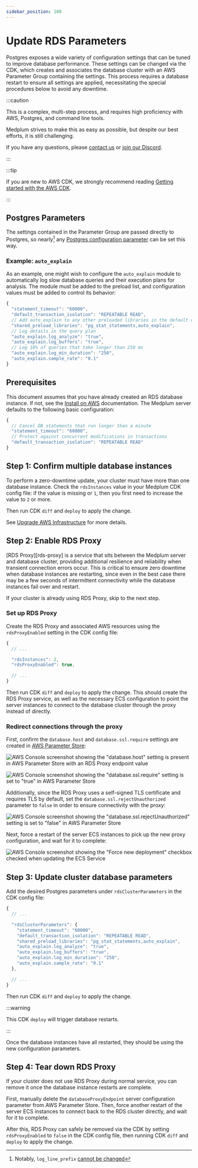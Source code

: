 ```yaml
---
sidebar_position: 100
---
```


# Update RDS Parameters

Postgres exposes a wide variety of configuration settings that can be tuned to improve database performance. These
settings can be changed via the CDK, which creates and associates the database cluster with an AWS Parameter Group
containing the settings. This process requires a database restart to ensure all settings are applied, necessitating
the special procedures below to avoid any downtime.

:::caution

This is a complex, multi-step process, and requires high proficiency with AWS, Postgres, and command line tools.

Medplum strives to make this as easy as possible, but despite our best efforts, it is still challenging.

If you have any questions, please [contact us](mailto:hello@medplum.com) or [join our Discord](https://discord.gg/medplum).

:::

:::tip

If you are new to AWS CDK, we strongly recommend reading [Getting started with the AWS CDK](https://docs.aws.amazon.com/cdk/v2/guide/getting_started.html).

:::

## Postgres Parameters

The settings contained in the Parameter Group are passed directly to Postgres, so nearly[^1]
any [Postgres configuration parameter][postgres-config] can be set this way.

[postgres-config]: https://docs.aws.amazon.com/AmazonRDS/latest/AuroraUserGuide/AuroraPostgreSQL.Reference.ParameterGroups.html#AuroraPostgreSQL.Reference.Parameters.Cluster

[^1]: Notably, `log_line_prefix` [cannot be changed](https://docs.aws.amazon.com/AmazonRDS/latest/UserGuide/USER_LogAccess.Concepts.PostgreSQL.overview.parameter-groups.html#USER_LogAccess.Concepts.PostgreSQL.Log_Format.log-line-prefix)

### Example: `auto_explain`

As an example, one might wish to configure the `auto_explain` module to automatically log slow database queries and
their execution plans for analysis. The module must be added to the preload list, and configuration values must be added
to control its behavior:

```js
{
  "statement_timeout": "60000",
  "default_transaction_isolation": "REPEATABLE READ",
  // Add auto_explain to any other preloaded libraries in the default config
  "shared_preload_libraries": "pg_stat_statements,auto_explain",
  // Log details in the query plan
  "auto_explain.log_analyze": "true",
  "auto_explain.log_buffers": "true",
  // Log 10% of queries that take longer than 250 ms
  "auto_explain.log_min_duration": "250",
  "auto_explain.sample_rate": "0.1"
}
```

## Prerequisites

This document assumes that you have already created an RDS database instance. If not, see the [Install on AWS](/docs/self-hosting/install-on-aws) documentation. The Medplum server defaults to the following basic configuration:

```js
{
  // Cancel DB statements that run longer than a minute
  "statement_timeout": "60000",
  // Protect against concurrent modifications in transactions
  "default_transaction_isolation": "REPEATABLE READ"
}
```

## Step 1: Confirm multiple database instances

To perform a zero-downtime update, your cluster must have more than one database instance. Check the `rdsInstances`
value in your Medplum CDK config file: if the value is missing or `1`, then you first need to increase the value to `2`
or more.

Then run CDK `diff` and `deploy` to apply the change.

See [Upgrade AWS Infrastructure](/docs/self-hosting/install-on-aws#upgrade-aws-infrastructure) for more details.

## Step 2: Enable RDS Proxy

[RDS Proxy][rds-proxy] is a service that sits between the Medplum server and database cluster, providing additional
resilience and reliability when transient connection errors occur. This is critical to ensure zero downtime when
database instances are restarting, since even in the best case there may be a few seconds of intermittent connectivity
while the database instances fail over and restart.

If your cluster is already using RDS Proxy, skip to the next step.

### Set up RDS Proxy

Create the RDS Proxy and associated AWS resources using the `rdsProxyEnabled` setting in the CDK config file:

```js
{
  // ...

  "rdsInstances": 2,
  "rdsProxyEnabled": true,

  // ...
}
```

Then run CDK `diff` and `deploy` to apply the change. This should create the RDS Proxy service, as well as the
necessary ECS configuration to point the server instances to connect to the database cluster through the proxy instead
of directly.

### Redirect connections through the proxy

First, confirm the `database.host` and `database.ssl.require` settings are created in [AWS Parameter Store](/docs/self-hosting/config-settings#server-config):

![AWS Console screenshot showing the "database.host" setting is present in AWS Parameter Store with an RDS Proxy endpoint value](./rds-database-host-with-rds-proxy-param.png)

![AWS Console screenshot showing the "database.ssl.require" setting is set to "true" in AWS Parameter Store](./rds-database-ssl-require-true.png)

Additionally, since the RDS Proxy uses a self-signed TLS certificate and requires TLS by default, set the
`database.ssl.rejectUnauthorized` parameter to `false` in order to ensure connectivity with the proxy:

![AWS Console screenshot showing the "database.ssl.rejectUnauthorized" setting is set to "false" in AWS Parameter Store](./rds-ssl-param.png)

Next, force a restart of the server ECS instances to pick up the new proxy configuration, and wait for it to complete:

![AWS Console screenshot showing the "Force new deployment" checkbox checked when updating the ECS Service](./ecs-force-deployment.png)

## Step 3: Update cluster database parameters

Add the desired Postgres parameters under `rdsClusterParameters` in the CDK config file:

```js
{
  // ...

  "rdsClusterParameters": {
    "statement_timeout": "60000",
    "default_transaction_isolation": "REPEATABLE READ",
    "shared_preload_libraries": "pg_stat_statements,auto_explain",
    "auto_explain.log_analyze": "true",
    "auto_explain.log_buffers": "true",
    "auto_explain.log_min_duration": "250",
    "auto_explain.sample_rate": "0.1"
  },

  // ...
}
```

Then run CDK `diff` and `deploy` to apply the change.

:::warning

This CDK `deploy` will trigger database restarts.

:::

Once the database instances have all restarted, they should be using the new configuration parameters.

## Step 4: Tear down RDS Proxy

If your cluster does not use RDS Proxy during normal service, you can remove it once the database instance restarts are
complete.

First, manually delete the `databaseProxyEndpoint` server configuration parameter from AWS Parameter Store. Then, force
another restart of the server ECS instances to connect back to the RDS cluster directly, and wait for it to
complete.

After this, RDS Proxy can safely be removed via the CDK by setting `rdsProxyEnabled` to `false` in the CDK
config file, then running CDK `diff` and `deploy` to apply the change.
